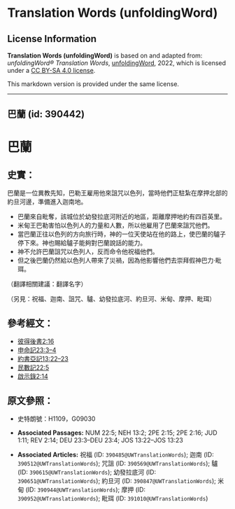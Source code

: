 # Translation Words (unfoldingWord)

## License Information

**Translation Words (unfoldingWord)** is based on and adapted from: _unfoldingWord® Translation Words_, [unfoldingWord](https://unfoldingword.org/utw), 2022, which is licensed under a [CC BY-SA 4.0 license](https://creativecommons.org/licenses/by-sa/4.0/legalcode.en).

This markdown version is provided under the same license.



--------------------------------

## 巴蘭 (id: 390442)

巴蘭
==

史實：
---

巴蘭是一位異教先知，巴勒王雇用他來詛咒以色列，當時他們正駐紮在摩押北部的約旦河邊，準備進入迦南地。

* 巴蘭來自毗奪，該城位於幼發拉底河附近的地區，距離摩押地約有四百英里。
* 米甸王巴勒害怕以色列人的力量和人數，所以他雇用了巴蘭來詛咒他們。
* 當巴蘭正往以色列的方向旅行時，神的一位天使站在他的路上，使巴蘭的驢子停下來。神也賜給驢子能夠對巴蘭說話的能力。
* 神不允許巴蘭詛咒以色列人，反而命令他祝福他們。
* 但之後巴蘭仍然給以色列人帶來了災禍，因為他影響他們去崇拜假神巴力·毗珥。

（翻譯相關建議：翻譯名字）

（另見：祝福、迦南、詛咒、驢、幼發拉底河、約旦河、米甸、摩押、毗珥）

參考經文：
-----

* [彼得後書2:16](https://ref.ly/2Pet2:16)
* [申命記23:3–4](https://ref.ly/Deut23:3-Deut23:4)
* [約書亞記13:22–23](https://ref.ly/Josh13:22-Josh13:23)
* [民數記22:5](https://ref.ly/Num22:5)
* [啟示錄2:14](https://ref.ly/Rev2:14)

原文參照：
-----

* 史特朗號：H1109，G09030

* **Associated Passages:** NUM 22:5; NEH 13:2; 2PE 2:15; 2PE 2:16; JUD 1:11; REV 2:14; DEU 23:3–DEU 23:4; JOS 13:22–JOS 13:23
* **Associated Articles:** 祝福 (ID: `390485@UWTranslationWords`); 迦南 (ID: `390512@UWTranslationWords`); 咒詛 (ID: `390569@UWTranslationWords`); 驢 (ID: `390615@UWTranslationWords`); 幼發拉底河 (ID: `390651@UWTranslationWords`); 約旦河 (ID: `390847@UWTranslationWords`); 米甸 (ID: `390944@UWTranslationWords`); 摩押 (ID: `390952@UWTranslationWords`); 毗珥 (ID: `391010@UWTranslationWords`)

